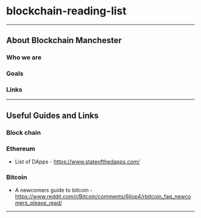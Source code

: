 # blockchain-reading-list

--------

## About Blockchain Manchester

### Who we are

### Goals

### Links

--------

## Useful Guides and Links

### Block chain


### Ethereum

* List of DApps - https://www.stateofthedapps.com/

### Bitcoin

* A newcomers guide to bitcoin - https://www.reddit.com/r/Bitcoin/comments/6jlop4/rbitcoin_faq_newcomers_please_read/

--------
